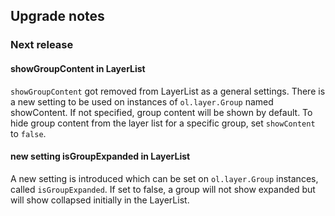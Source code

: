 ## Upgrade notes

### Next release

#### showGroupContent in LayerList
```showGroupContent``` got removed from LayerList as a general settings. There is a new setting to be used on instances of ```ol.layer.Group``` named showContent. If not specified, group content will be shown by default. To hide group content from the layer list for a specific group, set ```showContent``` to ```false```.

#### new setting isGroupExpanded in LayerList
A new setting is introduced which can be set on ```ol.layer.Group``` instances, called ```isGroupExpanded```. If set to false, a group will not show expanded but will show collapsed initially in the LayerList.

